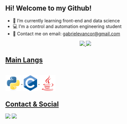## Hi! Welcome to my Github!

- 🌱 I’m currently learning front-end and data science
- 💻 I’m a control and automation engineering student
- 💬 Contact me on email: gabrielevancor@gmail.com

<div align="center">
  <a href="https://github.com/GabrielEvancor">
  <img height="150em" src="https://github-readme-stats.vercel.app/api?username=GabrielEvancor&count_private=true&theme=dracula&include_all_commits=true">
  <img height="150em" src="https://github-readme-stats.vercel.app/api/top-langs/?username=GabrielEvancor&layout=compact&theme=dracula"/>
</div>

## Main Langs
<div style="display: inline_block"><br>
  <img align="center" alt="Python" height="50" width="50" src="https://raw.githubusercontent.com/devicons/devicon/master/icons/python/python-original.svg">
  <img align="center" alt="C" height="50" width="50" src="https://raw.githubusercontent.com/devicons/devicon/master/icons/c/c-original.svg">
  <img align="center" alt="Java" height="50" width="50" src="https://raw.githubusercontent.com/devicons/devicon/master/icons/java/java-plain.svg">
</div>


## Contact & Social 
<div> 
  <a href = "mailto:gabrielevancor@gmail.com"><img src="https://img.shields.io/badge/-Gmail-%23333?style=for-the-badge&logo=gmail&logoColor=white" target="_blank"></a>
  <a href="https://www.linkedin.com/in/gabriel-evangelista-correia-74a2b4211" target="_blank"><img src="https://img.shields.io/badge/-LinkedIn-%230077B5?style=for-the-badge&logo=linkedin&logoColor=white" target="_blank"></a> 
</div>
  
 
